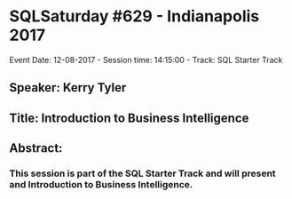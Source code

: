 # SQLSaturday #629 - Indianapolis 2017
Event Date: 12-08-2017 - Session time: 14:15:00 - Track: SQL Starter Track
## Speaker: Kerry Tyler
## Title: Introduction to Business Intelligence
## Abstract:
### This session is part of the SQL Starter Track and will present and Introduction to Business Intelligence.
